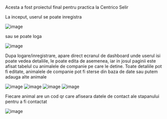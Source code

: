 Acesta a fost proiectul final pentru practica la Centrico Selir

La inceput, userul se poate inregistra 

![image](https://github.com/user-attachments/assets/8c0ae96a-d6dd-4756-a390-7381206e2505)

sau se poate loga 

![image](https://github.com/user-attachments/assets/17915822-fce0-4d60-a6f2-6bbd6b0789cb)

Dupa logare/inregistrare, apare direct ecranul de dashboard unde userul isi poate vedea detaliile, le poate edita de asemenea, iar in josul paginii este afisat tabelul cu animalele de companie pe care le detine. Toate detaliile pot fi editate, animalele de companie pot fi sterse din baza de date sau putem adauga alte animale

![image](https://github.com/user-attachments/assets/6d6c3452-e019-48b0-909e-43c9ce47591d)
![image](https://github.com/user-attachments/assets/7cf54237-b481-4620-880a-4e8f1b68f7c8)
![image](https://github.com/user-attachments/assets/c249bf14-c4ad-4414-9da2-697255fbb77e)
![image](https://github.com/user-attachments/assets/39ff42e0-140d-4ee8-9130-d71bc6e201d8)




Fiecare animal are un cod qr care afiseara datele de contact ale stapanului pentru a fi contactat 

![image](https://github.com/user-attachments/assets/acd47a7e-5cd1-4560-886f-8b9bbf689495)




